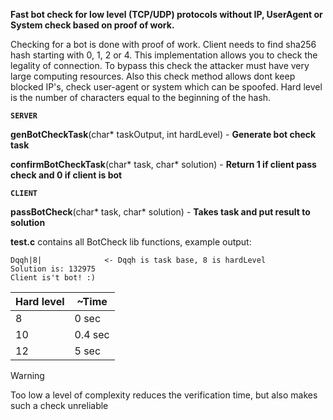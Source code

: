 **Fast bot check for low level (TCP/UDP) protocols without IP, UserAgent or System check based on proof of work.**

Checking for a bot is done with proof of work. Client needs to find
sha256 hash starting with 0, 1, 2 or 4. This implementation allows you to check the legality
of connection. To bypass this check the attacker must have very large computing resources.
Also this check method allows dont keep blocked IP's, check user-agent or system which
can be spoofed.
Hard level is the number of characters equal to the beginning of the hash.

**```SERVER```**

**genBotCheckTask**(char* taskOutput, int hardLevel) - **Generate bot check task**

**confirmBotCheckTask**(char* task, char* solution) - **Return 1 if client pass check and 0 if client is bot**

**```CLIENT```**

**passBotCheck**(char* task, char* solution) - **Takes task and put result to solution**

**test.c** contains all BotCheck lib functions, example output:
```
Dqqh|8|              <- Dqqh is task base, 8 is hardLevel 
Solution is: 132975
Client is't bot! :)
```
 
|Hard level| ~Time |
|---|---|
|8|0 sec|
|10|0.4 sec|
|12|5 sec|

> [!WARNING]
> Too low a level of complexity reduces the verification time, but also makes such a check unreliable
